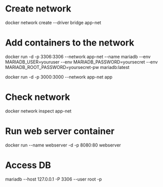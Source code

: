 # Create network
docker network create --driver bridge app-net

# Add containers to the network

docker run -d -p 3306:3306 --network app-net --name mariadb --env MARIADB_USER=youruser --env MARIADB_PASSWORD=yoursecret --env MARIADB_ROOT_PASSWORD=yoursecret-pw  mariadb:latest

docker run -d -p 3000:3000 --network app-net app

# Check network
docker network inspect app-net

# Run web server container

docker run --name webserver -d -p 8080:80 webserver

# Access DB
mariadb --host 127.0.0.1 -P 3306 --user root -p